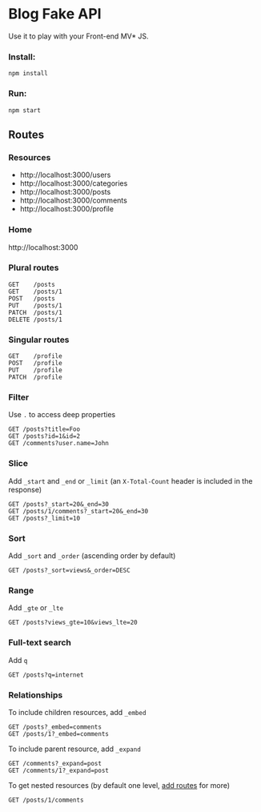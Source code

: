 # Blog Fake API

Use it to play with your Front-end MV* JS.

### Install:
```
npm install
```

### Run:
```
npm start
```

## Routes

### Resources

- http://localhost:3000/users
- http://localhost:3000/categories
- http://localhost:3000/posts
- http://localhost:3000/comments
- http://localhost:3000/profile

### Home
http://localhost:3000

### Plural routes

```
GET    /posts
GET    /posts/1
POST   /posts
PUT    /posts/1
PATCH  /posts/1
DELETE /posts/1
```

### Singular routes

```
GET    /profile
POST   /profile
PUT    /profile
PATCH  /profile
```

### Filter

Use `.` to access deep properties

```
GET /posts?title=Foo
GET /posts?id=1&id=2
GET /comments?user.name=John
```

### Slice

Add `_start` and `_end` or `_limit` (an `X-Total-Count` header is included in the response)

```
GET /posts?_start=20&_end=30
GET /posts/1/comments?_start=20&_end=30
GET /posts?_limit=10
```

### Sort

Add `_sort` and `_order` (ascending order by default)

```
GET /posts?_sort=views&_order=DESC
```

### Range

Add `_gte` or `_lte`

```
GET /posts?views_gte=10&views_lte=20
```

### Full-text search

Add `q`

```
GET /posts?q=internet
```

### Relationships

To include children resources, add `_embed`

```
GET /posts?_embed=comments
GET /posts/1?_embed=comments
```

To include parent resource, add `_expand`

```
GET /comments?_expand=post
GET /comments/1?_expand=post
```

To get nested resources (by default one level, [add routes](#add-routes) for more)

```
GET /posts/1/comments
```
